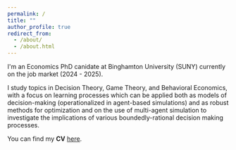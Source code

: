 ```yaml
---
permalink: /
title: ""
author_profile: true
redirect_from: 
  - /about/
  - /about.html
---
```


I'm an Economics PhD canidate at Binghamton University (SUNY) currently on the job market (2024 - 2025).

I study topics in Decision Theory, Game Theory, and Behavioral Economics, with a focus on learning processes which can be applied both as models of decision-making (operationalized in agent-based simulations) and as robust methods for optimization and on the use of multi-agent simulation to investigate the implications of various boundedly-rational decision making processes.

You can find my <b>CV</b> [here](https://chriszosh1.github.io/files/CV_ChrisZosh.pdf).